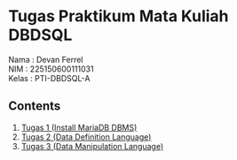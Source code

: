 # Tugas Praktikum Mata Kuliah DBDSQL
Nama  : Devan Ferrel        
NIM   : 225150600111031      
Kelas : PTI-DBDSQL-A

## Contents
1. [Tugas 1 (Install MariaDB DBMS)](./TugasPrak1)
2. [Tugas 2 (Data Definition Language)](./TugasPrak2)
2. [Tugas 3 (Data Manipulation Language)](./TugasPrak3)
